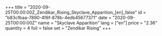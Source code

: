 +++
title = "2020-09-25T00:00:00Z_Zendikar_Rising_Skyclave_Apparition_[en]_false"
id = "b83cfbaa-7890-4f6f-878b-4edb45677371"
date = "2020-09-25T00:00:00Z"
name = "Skyclave Apparition"
lang = ["en"]
price = "2.36"
quantity = 4
foil = false
set = "Zendikar Rising"
+++
